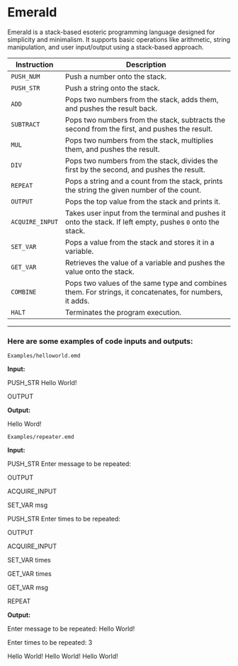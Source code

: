 # Emerald

Emerald is a stack-based esoteric programming language designed for simplicity and minimalism. It supports basic operations like arithmetic, string manipulation, and user input/output using a stack-based approach.

| Instruction    | Description                                                                 |
| -------------- | --------------------------------------------------------------------------- |
| `PUSH_NUM`     | Push a number onto the stack.                                                |
| `PUSH_STR`     | Push a string onto the stack.                                                |
| `ADD`          | Pops two numbers from the stack, adds them, and pushes the result back.     |
| `SUBTRACT`     | Pops two numbers from the stack, subtracts the second from the first, and pushes the result. |
| `MUL`          | Pops two numbers from the stack, multiplies them, and pushes the result.   |
| `DIV`          | Pops two numbers from the stack, divides the first by the second, and pushes the result. |
| `REPEAT`       | Pops a string and a count from the stack, prints the string the given number of the count. |
| `OUTPUT`       | Pops the top value from the stack and prints it.                             |
| `ACQUIRE_INPUT`| Takes user input from the terminal and pushes it onto the stack. If left empty, pushes `0` onto the stack. |
| `SET_VAR`      | Pops a value from the stack and stores it in a variable.                     |
| `GET_VAR`      | Retrieves the value of a variable and pushes the value onto the stack.             |
| `COMBINE`      | Pops two values of the same type and combines them. For strings, it concatenates, for numbers, it adds. |
| `HALT`         | Terminates the program execution.                                           |

---

### Here are some examples of code inputs and outputs:


`Examples/helloworld.emd`

**Input:**

PUSH_STR Hello World!

OUTPUT

**Output:**

Hello Word!


`Examples/repeater.emd`

**Input:**

PUSH_STR Enter message to be repeated: 

OUTPUT

ACQUIRE_INPUT

SET_VAR msg


PUSH_STR Enter times to be repeated:

OUTPUT

ACQUIRE_INPUT

SET_VAR times



GET_VAR times

GET_VAR msg


REPEAT

**Output:**

Enter message to be repeated: Hello World!

Enter times to be repeated: 3

Hello World! Hello World! Hello World!
